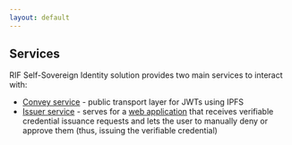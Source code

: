 ```yaml
---
layout: default
---
```


## Services

RIF Self-Sovereign Identity solution provides two main services to interact with:

- [Convey service](./convey-service) - public transport layer for JWTs using IPFS
- [Issuer service](./issuer-service) - serves for a [web application](../apps/issuer-app) that receives verifiable credential issuance requests and lets the user to manually deny or approve them (thus, issuing the verifiable credential)
